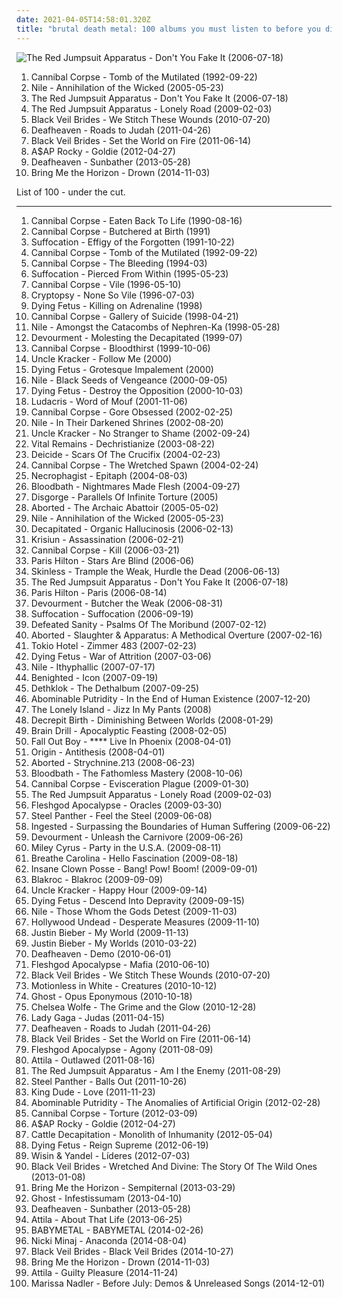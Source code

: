 ```yaml
---
date: 2021-04-05T14:58:01.320Z
title: "brutal death metal: 100 albums you must listen to before you die"
---
```

![The Red Jumpsuit Apparatus - Don&#39;t You Fake It (2006-07-18)](http://coverartarchive.org/release/76360728-22dd-4c57-86d2-481b4a2e88fc/12966416160-500.jpg "The Red Jumpsuit Apparatus - Don't You Fake It (2006-07-18)")
<ol class="albums">
<li data-cover="https://img.discogs.com/bXnGx8FVcRf8JtYlZzkzm6ybLCo=/fit-in/300x225/filters:strip_icc():format(jpeg):mode_rgb():quality(90)/discogs-images/R-2579786-1447271323-2062.jpeg.jpg" data-tags="death metal" role="button">Cannibal Corpse - Tomb of the Mutilated (1992-09-22)</li>
<li data-cover="http://coverartarchive.org/release/ca5124df-8ee2-49c8-9d62-7d497b28ae00/24438029985-500.jpg" data-tags="death metal" role="button">Nile - Annihilation of the Wicked (2005-05-23)</li>
<li data-cover="http://coverartarchive.org/release/76360728-22dd-4c57-86d2-481b4a2e88fc/12966416160-500.jpg" data-tags="rock, alternative rock, emo, screamo" role="button">The Red Jumpsuit Apparatus - Don't You Fake It (2006-07-18)</li>
<li data-cover="https://img.discogs.com/E4w6sriYFu-i4KerVGtFk-uMSZU=/fit-in/598x597/filters:strip_icc():format(jpeg):mode_rgb():quality(90)/discogs-images/R-2777884-1300610692.jpeg.jpg" data-tags="female fronted metal, female vocalists, hair metal, reggaeton, female vocalist, queercore, goregrind, homocore, brutal death metal, nsbm, a campire and a tent and a flashlight and some matches and a tree and that river and my glasses and a spaceship and a really really big bear but the bear is really really far away, drops wet cement on unsuspecting crippled children, a place for people with that tiny black spot on their brain to go when the darkness leaks out and does what it wills, erotic, brutal deathcore, nazi, crimes against humanity, national socialist black metal, swag, fashioncore, antifa, niggacore, a campfire and a tent and a flashlight and some matches and a tree and that river and my glasses and a spaceship and a really really big bear but the bear is really really far away, music to suck cock to, homoerotic, man in the pickle suit tricked me again, wagnerian arrangements, no pubic hair, music to have anal sex to" role="button">The Red Jumpsuit Apparatus - Lonely Road (2009-02-03)</li>
<li data-cover="http://coverartarchive.org/release/93ec657e-220a-4d21-a4c2-dc1028221ed5/8675348488-500.jpg" data-tags="post-hardcore" role="button">Black Veil Brides - We Stitch These Wounds (2010-07-20)</li>
<li data-cover="http://coverartarchive.org/release/e6b250b5-d81f-4303-95c0-460e1c3ce897/17498799005-500.jpg" data-tags="atmospheric black metal, black metal, post-rock" role="button">Deafheaven - Roads to Judah (2011-04-26)</li>
<li data-cover="http://coverartarchive.org/release/50e98987-a1bd-48d9-9e21-52c69f45071d/1718126861-500.jpg" data-tags="hard rock" role="button">Black Veil Brides - Set the World on Fire (2011-06-14)</li>
<li data-cover="http://coverartarchive.org/release/47db0ca6-078c-4b2c-84e3-462141d540cf/1095434037-500.jpg" data-tags="female fronted metal, hip-hop, hair metal, skinhead, reggaeton, female vocalist, queercore, gold, rac, goregrind, homocore, deathcore, brutal death metal, nsbm, deathgrind, hatecore, crunkcore, brutal deathcore, nazi, crimes against humanity, national socialist black metal, fashioncore, antifa, moshcore, blackcore, nigga, music to suck cock to, homoerotic, music to have anal sex to, asap rocky,  a$ap rocky" role="button">A$AP Rocky - Goldie (2012-04-27)</li>
<li data-cover="http://coverartarchive.org/release/2c6513c0-7b01-4b36-836c-d400e80e8072/25313095145-500.jpg" data-tags="post-black metal, blackgaze" role="button">Deafheaven - Sunbather (2013-05-28)</li>
<li data-cover="http://coverartarchive.org/release/304c9ca2-90a7-46ec-98d3-36ce28714ec2/8655187028-500.jpg" data-tags="true norwegian black metal, female fronted metal, female vocalists, reggaeton, female vocalist, queercore, post-hardcore, goregrind, homocore, brutal death metal, nsbm, a campire and a tent and a flashlight and some matches and a tree and that river and my glasses and a spaceship and a really really big bear but the bear is really really far away, drops wet cement on unsuspecting crippled children, a place for people with that tiny black spot on their brain to go when the darkness leaks out and does what it wills, erotic, true metal, true black metal, brutal deathcore, nazi, crimes against humanity, national socialist black metal, swag, fashioncore, antifa, niggacore, gay black metal, a campfire and a tent and a flashlight and some matches and a tree and that river and my glasses and a spaceship and a really really big bear but the bear is really really far away, music to suck cock to, homoerotic, man in the pickle suit tricked me again, wagnerian arrangements, no pubic hair, music to have anal sex to, gaygrind, proud to be gay" role="button">Bring Me the Horizon - Drown (2014-11-03)</li>
</ol>
List of 100 - under the cut.
<!-- more -->

_________________

<ol class="albums">
<li data-cover="https://img.discogs.com/glSO_BJskIBehqGY-UevRv_AReQ=/fit-in/216x216/filters:strip_icc():format(jpeg):mode_rgb():quality(90)/discogs-images/R-1639772-1233897783.jpeg.jpg" data-tags="death metal" role="button">
Cannibal Corpse - Eaten Back To Life (1990-08-16)
</li>
<li data-cover="https://img.discogs.com/IaZOSf_Tq27HSEywCm3fm-BtTx0=/fit-in/600x584/filters:strip_icc():format(jpeg):mode_rgb():quality(90)/discogs-images/R-5041433-1490470276-7462.jpeg.jpg" data-tags="death metal" role="button">
Cannibal Corpse - Butchered at Birth (1991)
</li>
<li data-cover="http://coverartarchive.org/release/b83458f4-58db-4b00-952d-1c3890b3fd1b/5852144410-500.jpg" data-tags="death metal" role="button">
Suffocation - Effigy of the Forgotten (1991-10-22)
</li>
<li data-cover="https://img.discogs.com/bXnGx8FVcRf8JtYlZzkzm6ybLCo=/fit-in/300x225/filters:strip_icc():format(jpeg):mode_rgb():quality(90)/discogs-images/R-2579786-1447271323-2062.jpeg.jpg" data-tags="death metal" role="button">
Cannibal Corpse - Tomb of the Mutilated (1992-09-22)
</li>
<li data-cover="http://coverartarchive.org/release/81742ddb-2a85-4d19-867c-79cc3f37c461/3507526774-500.jpg" data-tags="death metal" role="button">
Cannibal Corpse - The Bleeding (1994-03)
</li>
<li data-cover="http://coverartarchive.org/release/c09ec022-2459-444a-8f59-ea363df28575/24459277900-500.jpg" data-tags="death metal" role="button">
Suffocation - Pierced From Within (1995-05-23)
</li>
<li data-cover="http://coverartarchive.org/release/157b3c9b-3678-4ea5-8227-fca19d284db3/25665150361-500.jpg" data-tags="death metal" role="button">
Cannibal Corpse - Vile (1996-05-10)
</li>
<li data-cover="https://img.discogs.com/_fhdnsIJfaADES1312cy1SvPd7E=/fit-in/600x600/filters:strip_icc():format(jpeg):mode_rgb():quality(90)/discogs-images/R-3606752-1356082773-8996.jpeg.jpg" data-tags="death metal, technical death metal" role="button">
Cryptopsy - None So Vile (1996-07-03)
</li>
<li data-cover="https://img.discogs.com/wkTSKHPUoBzHP15DFFcSvevSoyk=/fit-in/600x610/filters:strip_icc():format(jpeg):mode_rgb():quality(90)/discogs-images/R-771583-1322919182.jpeg.jpg" data-tags="death metal" role="button">
Dying Fetus - Killing on Adrenaline (1998)
</li>
<li data-cover="http://coverartarchive.org/release/4ed3dc1c-6628-3c40-b0d8-7743b4b068fa/10518410932-500.jpg" data-tags="death metal" role="button">
Cannibal Corpse - Gallery of Suicide (1998-04-21)
</li>
<li data-cover="https://img.discogs.com/1shcZ_nz2dW62FBfbV2quvbpRMU=/fit-in/387x600/filters:strip_icc():format(jpeg):mode_rgb():quality(90)/discogs-images/R-6282818-1417876455-8639.jpeg.jpg" data-tags="death metal" role="button">
Nile - Amongst the Catacombs of Nephren-Ka (1998-05-28)
</li>
<li data-cover="http://coverartarchive.org/release/a57a70aa-f6f9-42dc-8dfc-6c218c59cb36/15903473429-500.jpg" data-tags="brutal death metal, death metal" role="button">
Devourment - Molesting the Decapitated (1999-07)
</li>
<li data-cover="http://coverartarchive.org/release/c1610d9e-7c0c-40ab-8e0f-77c6dfce123b/10518470373-500.jpg" data-tags="death metal" role="button">
Cannibal Corpse - Bloodthirst (1999-10-06)
</li>
<li data-cover="http://coverartarchive.org/release/1243f35f-687a-46b8-bae5-483feebc9e6b/2952118453-500.jpg" data-tags="follow me" role="button">
Uncle Kracker - Follow Me (2000)
</li>
<li data-cover="https://img.discogs.com/Tp-D7LZY9JT4eU3cxIDpyQGpw9Y=/fit-in/600x600/filters:strip_icc():format(jpeg):mode_rgb():quality(90)/discogs-images/R-7293017-1438181127-5042.jpeg.jpg" data-tags="death metal, brutal death metal" role="button">
Dying Fetus - Grotesque Impalement (2000)
</li>
<li data-cover="http://coverartarchive.org/release/cc155c4e-0747-44c8-8d16-3ba11759a864/9692621053-500.jpg" data-tags="death metal" role="button">
Nile - Black Seeds of Vengeance (2000-09-05)
</li>
<li data-cover="http://coverartarchive.org/release/8b4c9a14-0190-483c-9f94-0aec0694954e/9670537330-500.jpg" data-tags="death metal" role="button">
Dying Fetus - Destroy the Opposition (2000-10-03)
</li>
<li data-cover="https://img.discogs.com/tGHlmKMFiBb3NIT2hGICAqydWmc=/fit-in/600x600/filters:strip_icc():format(jpeg):mode_rgb():quality(90)/discogs-images/R-262745-1212104777.jpeg.jpg" data-tags="rap, hip-hop, ludacris" role="button">
Ludacris - Word of Mouf (2001-11-06)
</li>
<li data-cover="https://img.discogs.com/kWLHCcXUNMt-vlmcEhJ1wDu9jTM=/fit-in/600x598/filters:strip_icc():format(jpeg):mode_rgb():quality(90)/discogs-images/R-2893322-1586860460-8293.jpeg.jpg" data-tags="death metal" role="button">
Cannibal Corpse - Gore Obsessed (2002-02-25)
</li>
<li data-cover="https://img.discogs.com/beYJ0vbaSav1h-ZJJYwvtYASWtg=/fit-in/600x526/filters:strip_icc():format(jpeg):mode_rgb():quality(90)/discogs-images/R-6507757-1447088929-2827.jpeg.jpg" data-tags="death metal, technical death metal" role="button">
Nile - In Their Darkened Shrines (2002-08-20)
</li>
<li data-cover="http://coverartarchive.org/release/649f134d-d733-4908-9004-d3d8edd506b0/24447477256-500.jpg" data-tags="alternative rock, edgy, queer, queercore, southern rock, beer, kid rock, male vocals, based, scat, brutal death metal, creepy, racism, moisture, bananas, trump, treble, cracked, farts, creed, racist, nickelback, girls girls girls, my nigga, poopy, hebo, hillary clinton, jihad, fart, donald trump, fecal, flatulence, coprogrind, sjw, genderqueer, grady, maga, farting, youngstar, kkk country, racist country, little star, politically correct, moist, i would like to spend an afternoon rubbing her breasts with warm mineral oil, scat goregrind, pissgore, rei do pop, agender, n word, queer metal, shady grady, seahawks, scatgrind, beste country musik wo gibt, fart rock, music to fart to, post-post-grunge, 2edgy4me, mitch mcconnell, brayden, jayden, fecalgrind, non-binary, planet kolob, where gods began, grumpy still skin, soft and moist, without artistic merit, dake-bonoism, masturbation fodder, squeeze the boobies, listen to u2, beneficial, conforms to dake-bonoistic doctrine, they always conform to dake-bonoistic doctrine, imaginary girlfriend, it starts with one thing i dont know why it doesnt even matter how hard you try keep that in mind i designed this rhyme, make america great again, fart pop, plopper, deekles, hollow monkey, poopy-man, you can listen on a thursday, adsfghjklmn, fuck me daddy, similar to johnny rebel, pwr bttm, too much swearing, kayden, dustin lynch " role="button">
Uncle Kracker - No Stranger to Shame (2002-09-24)
</li>
<li data-cover="https://img.discogs.com/Hj6SqOwU4svfM1D0YtDtOzLgmtk=/fit-in/600x600/filters:strip_icc():format(jpeg):mode_rgb():quality(90)/discogs-images/R-877031-1168212023.jpeg.jpg" data-tags="death metal" role="button">
Vital Remains - Dechristianize (2003-08-22)
</li>
<li data-cover="https://img.discogs.com/kRTwgg6_Rxvi2OX0zN3C84_0IFo=/fit-in/600x600/filters:strip_icc():format(jpeg):mode_rgb():quality(90)/discogs-images/R-1908255-1366974603-3379.jpeg.jpg" data-tags="death metal" role="button">
Deicide - Scars Of The Crucifix (2004-02-23)
</li>
<li data-cover="https://img.discogs.com/72wAZhK1q-JdzsBdsvN6bOmBNw8=/fit-in/600x533/filters:strip_icc():format(jpeg):mode_rgb():quality(90)/discogs-images/R-5422392-1463330353-9026.jpeg.jpg" data-tags="death metal" role="button">
Cannibal Corpse - The Wretched Spawn (2004-02-24)
</li>
<li data-cover="http://coverartarchive.org/release/6fd013d6-d481-45fe-8746-e99de6cd6aeb/6127775279-500.jpg" data-tags="technical death metal" role="button">
Necrophagist - Epitaph (2004-08-03)
</li>
<li data-cover="http://coverartarchive.org/release/85653bfa-ebdc-4422-89cc-f97f4e1d3f5e/12003424283-500.jpg" data-tags="death metal" role="button">
Bloodbath - Nightmares Made Flesh (2004-09-27)
</li>
<li data-cover="http://coverartarchive.org/release/08a85420-0fc6-4d94-81a0-858bff7d3b40/13912077048-500.jpg" data-tags="brutal death metal" role="button">
Disgorge - Parallels Of Infinite Torture (2005)
</li>
<li data-cover="http://coverartarchive.org/release/4b87e1a4-bbb8-4dc4-92f9-2dc8170ccbf4/6991965580-500.jpg" data-tags="death metal" role="button">
Aborted - The Archaic Abattoir (2005-05-02)
</li>
<li data-cover="http://coverartarchive.org/release/ca5124df-8ee2-49c8-9d62-7d497b28ae00/24438029985-500.jpg" data-tags="death metal" role="button">
Nile - Annihilation of the Wicked (2005-05-23)
</li>
<li data-cover="https://img.discogs.com/aUQCIzkE9w7lqjaq3zZ6Hg3JHVI=/fit-in/600x600/filters:strip_icc():format(jpeg):mode_rgb():quality(90)/discogs-images/R-1793437-1304159628.jpeg.jpg" data-tags="death metal, technical death metal" role="button">
Decapitated - Organic Hallucinosis (2006-02-13)
</li>
<li data-cover="https://img.discogs.com/89V0x-dQbxeqMvDgzG8DSii9It8=/fit-in/600x598/filters:strip_icc():format(jpeg):mode_rgb():quality(90)/discogs-images/R-13493246-1555245440-2782.jpeg.jpg" data-tags="death metal, brutal death metal" role="button">
Krisiun - Assassination (2006-02-21)
</li>
<li data-cover="http://coverartarchive.org/release/c16b53d9-5ada-4f9c-a717-3a51e59cb20b/15662034852-500.jpg" data-tags="death metal" role="button">
Cannibal Corpse - Kill (2006-03-21)
</li>
<li data-cover="https://img.discogs.com/SYzDTrLC2c1p-bGG6Pzj7BUKmfg=/fit-in/600x461/filters:strip_icc():format(jpeg):mode_rgb():quality(90)/discogs-images/R-720262-1497052377-8814.jpeg.jpg" data-tags="pop, dance, electropop, female vocalists" role="button">
Paris Hilton - Stars Are Blind (2006-06)
</li>
<li data-cover="https://img.discogs.com/bLRElUjVVTcWqCxIYW3kdSBboGc=/fit-in/300x300/filters:strip_icc():format(jpeg):mode_rgb():quality(90)/discogs-images/R-6289492-1435808005-2217.jpeg.jpg" data-tags="death metal, brutal death metal" role="button">
Skinless - Trample the Weak, Hurdle the Dead (2006-06-13)
</li>
<li data-cover="http://coverartarchive.org/release/76360728-22dd-4c57-86d2-481b4a2e88fc/12966416160-500.jpg" data-tags="rock, alternative rock, emo, screamo" role="button">
The Red Jumpsuit Apparatus - Don't You Fake It (2006-07-18)
</li>
<li data-cover="http://coverartarchive.org/release/6c191971-961e-465e-985f-02a3dc24bde0/10431360135-500.jpg" data-tags="pop, dance, electropop" role="button">
Paris Hilton - Paris (2006-08-14)
</li>
<li data-cover="http://coverartarchive.org/release/3d6ab2c1-ec11-47cd-8e09-53892788b3d0/14059668217-500.jpg" data-tags="brutal death metal" role="button">
Devourment - Butcher the Weak (2006-08-31)
</li>
<li data-cover="https://img.discogs.com/7tX4dKwj5LkatsLW7YVJJDr_2B8=/fit-in/202x201/filters:strip_icc():format(jpeg):mode_rgb():quality(90)/discogs-images/R-2235435-1331875584.jpeg.jpg" data-tags="death metal" role="button">
Suffocation - Suffocation (2006-09-19)
</li>
<li data-cover="http://coverartarchive.org/release/c77bf183-76e1-40d5-8483-0ff44f074e5b/24664881686-500.jpg" data-tags="brutal death metal" role="button">
Defeated Sanity - Psalms Of The Moribund (2007-02-12)
</li>
<li data-cover="https://img.discogs.com/MOp5muXIdWKvPBDYOmP8JPci-ck=/fit-in/600x570/filters:strip_icc():format(jpeg):mode_rgb():quality(90)/discogs-images/R-10963729-1507308454-8929.jpeg.jpg" data-tags="death metal, brutal death metal" role="button">
Aborted - Slaughter & Apparatus: A Methodical Overture (2007-02-16)
</li>
<li data-cover="http://coverartarchive.org/release/e0794c3b-2f66-41fc-8619-cf859d64353c/7595175908-500.jpg" data-tags="tokio hotel, rock, german" role="button">
Tokio Hotel - Zimmer 483 (2007-02-23)
</li>
<li data-cover="https://img.discogs.com/XdqLJmvm2bPOEIAp6G5hA8ECRbU=/fit-in/483x490/filters:strip_icc():format(jpeg):mode_rgb():quality(90)/discogs-images/R-922770-1388153901-4381.jpeg.jpg" data-tags="death metal" role="button">
Dying Fetus - War of Attrition (2007-03-06)
</li>
<li data-cover="http://coverartarchive.org/release/5c72f5ea-ce1d-33b3-8d0a-32c6901faffb/18352306915-500.jpg" data-tags="death metal, technical death metal" role="button">
Nile - Ithyphallic (2007-07-17)
</li>
<li data-cover="http://coverartarchive.org/release/7efed507-a680-4768-aa9f-26bb47ece6ea/25898543404-500.jpg" data-tags="death metal, brutal death metal" role="button">
Benighted - Icon (2007-09-19)
</li>
<li data-cover="http://coverartarchive.org/release/3ff4e6a8-52a9-49a5-b264-986a772fdddf/996842836-500.jpg" data-tags="melodic death metal, death metal, blacker than the blackest black times infinity" role="button">
Dethklok - The Dethalbum (2007-09-25)
</li>
<li data-cover="http://coverartarchive.org/release/13f0067d-28b5-43b4-bccf-dc80cded6a3f/927318791-500.jpg" data-tags="brutal death metal" role="button">
Abominable Putridity - In the End of Human Existence (2007-12-20)
</li>
<li data-cover="https://img.discogs.com/VpJJpiVC1XHKuGTa6NUXkQ4VYrs=/fit-in/500x500/filters:strip_icc():format(jpeg):mode_rgb():quality(90)/discogs-images/R-1756424-1241347657.jpeg.jpg" data-tags="metal, female, rock, punk, dirty south, christian rock, hate, piece of shit, evil, hoe, rap metal, sucks, brutal death metal, no, shut up, shut the fuck up, loser, ponyrape, really really bad, gross, crap crap crap, total shit, douche, fuck you, tubgirl, i hate you, wristslitters, die, officially shallow, mallcore, murderer, fuck off, overrated crap, uncomfortable, fagcore, idiots, homophobe, dead dead dead, crimes against humanity, avoid, faggotcore, bitch cannot write her own music, whorecore, homophobic, mtv cocksuckers, ho, dirty bitch, dirty whore, little bitch, music for fags like realmonster, pure garbage, shit music, brains are between her legs not on her shoulders, pop slut, whore untalented, wigger, utter shit, fucking terrible, a placebo for coronary heart disease, black folk call them the devils, nambla approved, christopher walken eating escargot, reports of statutory rape are on the rise because of you, satirised by rowan atkinson at my barbecue luncheon, september 11 just wasnt enough for these people, not hip-hop, your music has been shredded for bedding, talentless hack, dumbass, psy-emo, sterile, get crunk, pedophile" role="button">
The Lonely Island - Jizz In My Pants (2008)
</li>
<li data-cover="http://coverartarchive.org/release/e700fcc9-4de5-4c53-b285-ad92012867e8/12866501426-500.jpg" data-tags="death metal" role="button">
Decrepit Birth - Diminishing Between Worlds (2008-01-29)
</li>
<li data-cover="https://img.discogs.com/l8bKKluikwanMV7S4vB5nHLsMLg=/fit-in/500x502/filters:strip_icc():format(jpeg):mode_rgb():quality(90)/discogs-images/R-1980482-1256469614.jpeg.jpg" data-tags="death metal, brutal death metal, technical death metal" role="button">
Brain Drill - Apocalyptic Feasting (2008-02-05)
</li>
<li data-cover="http://coverartarchive.org/release/f15335cd-1f62-41f6-807e-a8bf2b3c4b1b/15688317582-500.jpg" data-tags="emo" role="button">
Fall Out Boy - **** Live In Phoenix (2008-04-01)
</li>
<li data-cover="http://coverartarchive.org/release/9300d718-e34d-48ac-b6d5-0728b2199321/12872688177-500.jpg" data-tags="technical death metal, death metal" role="button">
Origin - Antithesis (2008-04-01)
</li>
<li data-cover="https://img.discogs.com/uZgs9jj576_KECHH_evgmUepUi4=/fit-in/598x600/filters:strip_icc():format(jpeg):mode_rgb():quality(90)/discogs-images/R-1854744-1248026135.jpeg.jpg" data-tags="death metal, brutal death metal" role="button">
Aborted - Strychnine.213 (2008-06-23)
</li>
<li data-cover="http://coverartarchive.org/release/c1210b0c-1980-4c4b-91fb-5a64866624e0/7530834969-500.jpg" data-tags="death metal" role="button">
Bloodbath - The Fathomless Mastery (2008-10-06)
</li>
<li data-cover="http://coverartarchive.org/release/0d4c5671-c5c6-4c3a-9021-a281d59fd79c/25357292169-500.jpg" data-tags="death metal" role="button">
Cannibal Corpse - Evisceration Plague (2009-01-30)
</li>
<li data-cover="https://img.discogs.com/E4w6sriYFu-i4KerVGtFk-uMSZU=/fit-in/598x597/filters:strip_icc():format(jpeg):mode_rgb():quality(90)/discogs-images/R-2777884-1300610692.jpeg.jpg" data-tags="female fronted metal, female vocalists, hair metal, reggaeton, female vocalist, queercore, goregrind, homocore, brutal death metal, nsbm, a campire and a tent and a flashlight and some matches and a tree and that river and my glasses and a spaceship and a really really big bear but the bear is really really far away, drops wet cement on unsuspecting crippled children, a place for people with that tiny black spot on their brain to go when the darkness leaks out and does what it wills, erotic, brutal deathcore, nazi, crimes against humanity, national socialist black metal, swag, fashioncore, antifa, niggacore, a campfire and a tent and a flashlight and some matches and a tree and that river and my glasses and a spaceship and a really really big bear but the bear is really really far away, music to suck cock to, homoerotic, man in the pickle suit tricked me again, wagnerian arrangements, no pubic hair, music to have anal sex to" role="button">
The Red Jumpsuit Apparatus - Lonely Road (2009-02-03)
</li>
<li data-cover="http://coverartarchive.org/release/088beb9f-bf90-4712-b7b9-3eec3f285cab/10075078735-500.jpg" data-tags="technical death metal, death metal" role="button">
Fleshgod Apocalypse - Oracles (2009-03-30)
</li>
<li data-cover="http://coverartarchive.org/release/a14bb909-c0d7-4b5a-9d56-38682f035347/1075985212-500.jpg" data-tags="hair metal, glam metal, heavy metal" role="button">
Steel Panther - Feel the Steel (2009-06-08)
</li>
<li data-cover="http://coverartarchive.org/release/9e497289-c078-44b2-a595-c65b19fc278b/16426591871-500.jpg" data-tags="brutal death metal" role="button">
Ingested - Surpassing the Boundaries of Human Suffering (2009-06-22)
</li>
<li data-cover="http://coverartarchive.org/release/98655166-b00e-4fe8-8ee1-bd36d6e85917/7576589725-500.jpg" data-tags="brutal death metal" role="button">
Devourment - Unleash the Carnivore (2009-06-26)
</li>
<li data-cover="http://coverartarchive.org/release/6119fca5-d6e4-4685-b5d8-dfd71fce3494/2142804827-500.jpg" data-tags="miley cyrus" role="button">
Miley Cyrus - Party in the U.S.A. (2009-08-11)
</li>
<li data-cover="https://img.discogs.com/Ol6Od8y22PCszrbfRY3qa-Fn7l4=/fit-in/600x600/filters:strip_icc():format(jpeg):mode_rgb():quality(90)/discogs-images/R-3311219-1520977198-6129.jpeg.jpg" data-tags="electronic" role="button">
Breathe Carolina - Hello Fascination (2009-08-18)
</li>
<li data-cover="http://coverartarchive.org/release/7aa2faf0-993a-45b6-b513-afcb5f40f5d5/1621608060-500.jpg" data-tags="goregrind, deathcore, brutal death metal, nsbm, deathgrind, brutal deathcore, national socialist black metal, moshcore" role="button">
Insane Clown Posse - Bang! Pow! Boom! (2009-09-01)
</li>
<li data-cover="https://img.discogs.com/qQ1UQdAV28xCiHPkB5Y1igZ3c5Q=/fit-in/400x400/filters:strip_icc():format(jpeg):mode_rgb():quality(90)/discogs-images/R-2065445-1261940125.jpeg.jpg" data-tags="hip-hop, rap, rock hop, rock" role="button">
Blakroc - Blakroc (2009-09-09)
</li>
<li data-cover="http://coverartarchive.org/release/bdf8e4e2-1c24-4b92-af30-1b61a722b894/4372915501-500.jpg" data-tags="edgy, queer, queercore, beer, kid rock, 2010s, based, scat, brutal death metal, creepy, racism, moisture, bananas, trump, treble, cracked, farts, creed, racist, nickelback, girls girls girls, my nigga, poopy, hillary clinton, jihad, fart, donald trump, fecal, flatulence, coprogrind, sjw, genderqueer, grady, maga, farting, youngstar, kkk country, racist country, little star, politically correct, moist, i would like to spend an afternoon rubbing her breasts with warm mineral oil, scat goregrind, pissgore, rei do pop, agender, n word, queer metal, shady grady, seahawks, scatgrind, fart rock, music to fart to, post-post-grunge, 2edgy4me, mitch mcconnell, brayden, jayden, fecalgrind, non-binary, planet kolob, where gods began, grumpy still skin, soft and moist, without artistic merit, dake-bonoism, masturbation fodder, squeeze the boobies, listen to u2, beneficial, conforms to dake-bonoistic doctrine, they always conform to dake-bonoistic doctrine, imaginary girlfriend, it starts with one thing i dont know why it doesnt even matter how hard you try keep that in mind i designed this rhyme, make america great again, fart pop, plopper, deekles, hollow monkey, poopy-man, you can listen on a thursday, adsfghjklmn, fuck me daddy, similar to johnny rebel, pwr bttm, too much swearing, kayden, dustin lynch " role="button">
Uncle Kracker - Happy Hour (2009-09-14)
</li>
<li data-cover="https://img.discogs.com/vYBLCgQTDzscqJjlK-0qj9hjzfk=/fit-in/216x216/filters:strip_icc():format(jpeg):mode_rgb():quality(90)/discogs-images/R-1940393-1253834208.jpeg.jpg" data-tags="death metal" role="button">
Dying Fetus - Descend Into Depravity (2009-09-15)
</li>
<li data-cover="http://coverartarchive.org/release/a7552ce8-03e9-38c6-affa-ee1a27cbd1d9/9692347450-500.jpg" data-tags="death metal, technical death metal" role="button">
Nile - Those Whom the Gods Detest (2009-11-03)
</li>
<li data-cover="http://coverartarchive.org/release/f8c8649a-bd26-471d-a289-26a471ae94ec/25925529731-500.jpg" data-tags="rapcore" role="button">
Hollywood Undead - Desperate Measures (2009-11-10)
</li>
<li data-cover="http://coverartarchive.org/release/ca702418-7848-3992-b860-18409362b356/3667047678-500.jpg" data-tags="justin bieber, my world, totec radio" role="button">
Justin Bieber - My World (2009-11-13)
</li>
<li data-cover="http://coverartarchive.org/release/6bfba6d5-71fc-454b-b3a0-63632a1459fa/20855090957-500.jpg" data-tags="totec radio, justin bieber, goregrind, justin bieber my worlds" role="button">
Justin Bieber - My Worlds (2010-03-22)
</li>
<li data-cover="http://coverartarchive.org/release/df822457-1a3f-4806-86fe-143d3ce09f65/7983414746-500.jpg" data-tags="post-black metal, female fronted metal, hair metal, skinhead, reggaeton, female vocalist, queercore, rac, goregrind, homocore, deathcore, brutal death metal, nsbm, deathgrind, crunkcore, brutal deathcore, national socialist black metal, fashioncore, antifa, moshcore, music to suck cock to, homoerotic, music to have anal sex to, crimes against humanity" role="button">
Deafheaven - Demo (2010-06-01)
</li>
<li data-cover="http://coverartarchive.org/release/9fc351ef-6f46-4f03-8f25-999b22615331/21780806298-500.jpg" data-tags="technical death metal" role="button">
Fleshgod Apocalypse - Mafia (2010-06-10)
</li>
<li data-cover="http://coverartarchive.org/release/93ec657e-220a-4d21-a4c2-dc1028221ed5/8675348488-500.jpg" data-tags="post-hardcore" role="button">
Black Veil Brides - We Stitch These Wounds (2010-07-20)
</li>
<li data-cover="https://img.discogs.com/DuflA-9wI0wFDqYa5hnuJs7trNU=/fit-in/600x600/filters:strip_icc():format(jpeg):mode_rgb():quality(90)/discogs-images/R-3834731-1574656345-6023.jpeg.jpg" data-tags="metalcore, post-hardcore" role="button">
Motionless in White - Creatures (2010-10-12)
</li>
<li data-cover="http://coverartarchive.org/release/d92956b1-6fb3-4c9c-92d1-c3f96a216b62/9301653943-500.jpg" data-tags="heavy metal" role="button">
Ghost - Opus Eponymous (2010-10-18)
</li>
<li data-cover="http://coverartarchive.org/release/7def45ac-4d40-43f8-a920-781519c2e437/5811606572-500.jpg" data-tags="hipster, not experimental, pop, japanese, female vocalists, anime, j-pop, not music, not gothic, amatue, emo, jpop, comedy, humour, gothic rock, symphonic metal, power metal, visual kei, brutal death metal, meme, spam, anison, folklore intellectuel, not darkwave, hentai, yaoi, hipsterish, pseudogoth, noise, heavy metal, metalcore, metal, dance, dark, easy listening" role="button">
Chelsea Wolfe - The Grime and the Glow (2010-12-28)
</li>
<li data-cover="https://img.discogs.com/sa4Jl-YBdMDxBUMmdm_bc6S4fSg=/fit-in/600x504/filters:strip_icc():format(jpeg):mode_rgb():quality(90)/discogs-images/R-6866131-1594226931-8692.jpeg.jpg" data-tags="pop, dance, born this way, modern" role="button">
Lady Gaga - Judas (2011-04-15)
</li>
<li data-cover="http://coverartarchive.org/release/e6b250b5-d81f-4303-95c0-460e1c3ce897/17498799005-500.jpg" data-tags="atmospheric black metal, black metal, post-rock" role="button">
Deafheaven - Roads to Judah (2011-04-26)
</li>
<li data-cover="http://coverartarchive.org/release/50e98987-a1bd-48d9-9e21-52c69f45071d/1718126861-500.jpg" data-tags="hard rock" role="button">
Black Veil Brides - Set the World on Fire (2011-06-14)
</li>
<li data-cover="http://coverartarchive.org/release/5eacd540-3a94-4a00-8d15-e48807c42b64/10075100962-500.jpg" data-tags="technical death metal, death metal" role="button">
Fleshgod Apocalypse - Agony (2011-08-09)
</li>
<li data-cover="http://coverartarchive.org/release/079c00e9-a7bc-4f67-93d7-c1dc5f5b9a23/4617202756-500.jpg" data-tags="deathcore" role="button">
Attila - Outlawed (2011-08-16)
</li>
<li data-cover="http://coverartarchive.org/release/af917e2b-9274-40fe-a9bf-8b7f02a413ad/19632602508-500.jpg" data-tags="female fronted metal, female vocalists, hair metal, reggaeton, female vocalist, queercore, goregrind, homocore, brutal death metal, nsbm, a campire and a tent and a flashlight and some matches and a tree and that river and my glasses and a spaceship and a really really big bear but the bear is really really far away, drops wet cement on unsuspecting crippled children, a place for people with that tiny black spot on their brain to go when the darkness leaks out and does what it wills, erotic, brutal deathcore, nazi, crimes against humanity, national socialist black metal, swag, fashioncore, antifa, niggacore, a campfire and a tent and a flashlight and some matches and a tree and that river and my glasses and a spaceship and a really really big bear but the bear is really really far away, music to suck cock to, homoerotic, man in the pickle suit tricked me again, wagnerian arrangements, no pubic hair, music to have anal sex to" role="button">
The Red Jumpsuit Apparatus - Am I the Enemy (2011-08-29)
</li>
<li data-cover="https://img.discogs.com/Mu2NzYT7BNQTF-nzTnBETQbp23A=/fit-in/500x500/filters:strip_icc():format(jpeg):mode_rgb():quality(90)/discogs-images/R-3370741-1348466941-7855.jpeg.jpg" data-tags="glam metal" role="button">
Steel Panther - Balls Out (2011-10-26)
</li>
<li data-cover="http://coverartarchive.org/release/e640e4f9-5f16-42db-923f-88e4796b634e/8986117861-500.jpg" data-tags="pop, female vocalists, hipster, not experimental, japanese, emo, dance, easy listening, new age, schlager, jpop, comedy, humour, satanic, anime, j-rock, parody, j-pop, bdsm, porn, what, visual kei, brutal death metal, jrock, meme, bondage, bollocks, true metal, nazi, racist, govno, mierda, unoriginal, not music, manowar, weeaboo, chuck norris does not approve, anison, folklore intellectuel, lmao, worst song ever, caca, asian music, merda, no thanks, church of satan, asian pop, gowno, orgy, hentai, schwul, pitchforkcore" role="button">
King Dude - Love (2011-11-23)
</li>
<li data-cover="http://coverartarchive.org/release/743bd707-0b4f-41c7-b250-ea679c8ff623/10363069226-500.jpg" data-tags="brutal death metal, death metal" role="button">
Abominable Putridity - The Anomalies of Artificial Origin (2012-02-28)
</li>
<li data-cover="http://coverartarchive.org/release/515f6a0e-3524-4509-a9f6-724f2235ad59/1132569608-500.jpg" data-tags="death metal" role="button">
Cannibal Corpse - Torture (2012-03-09)
</li>
<li data-cover="http://coverartarchive.org/release/47db0ca6-078c-4b2c-84e3-462141d540cf/1095434037-500.jpg" data-tags="female fronted metal, hip-hop, hair metal, skinhead, reggaeton, female vocalist, queercore, gold, rac, goregrind, homocore, deathcore, brutal death metal, nsbm, deathgrind, hatecore, crunkcore, brutal deathcore, nazi, crimes against humanity, national socialist black metal, fashioncore, antifa, moshcore, blackcore, nigga, music to suck cock to, homoerotic, music to have anal sex to, asap rocky,  a$ap rocky" role="button">
A$AP Rocky - Goldie (2012-04-27)
</li>
<li data-cover="http://coverartarchive.org/release/2967065a-a2b0-4a16-9fa9-f3169dcd0529/19368085347-500.jpg" data-tags="death metal, deathgrind" role="button">
Cattle Decapitation - Monolith of Inhumanity (2012-05-04)
</li>
<li data-cover="http://coverartarchive.org/release/20699777-ae00-4e5e-b602-38a9b9a707e7/22458500700-500.jpg" data-tags="death metal" role="button">
Dying Fetus - Reign Supreme (2012-06-19)
</li>
<li data-cover="http://coverartarchive.org/release/84be76c9-41b9-4c2f-900b-9323334a10ae/1526397780-500.jpg" data-tags="black metal, pop, dance, latin, reggaeton, brutal death metal, latin grammy nominated, mierda" role="button">
Wisin & Yandel - Líderes (2012-07-03)
</li>
<li data-cover="http://coverartarchive.org/release/39dcebcd-425c-4fa5-b6c9-32d14f896230/3036084307-500.jpg" data-tags="hard rock, glam metal" role="button">
Black Veil Brides - Wretched And Divine: The Story Of The Wild Ones (2013-01-08)
</li>
<li data-cover="http://coverartarchive.org/release/86f705ee-242f-4e89-896c-f95bb3044189/11987843449-500.jpg" data-tags="post-hardcore, metalcore" role="button">
Bring Me the Horizon - Sempiternal (2013-03-29)
</li>
<li data-cover="http://coverartarchive.org/release/3f7ed87a-461a-491c-b437-88c2a4b81f4e/4665148054-500.jpg" data-tags="heavy metal" role="button">
Ghost - Infestissumam (2013-04-10)
</li>
<li data-cover="http://coverartarchive.org/release/2c6513c0-7b01-4b36-836c-d400e80e8072/25313095145-500.jpg" data-tags="post-black metal, blackgaze" role="button">
Deafheaven - Sunbather (2013-05-28)
</li>
<li data-cover="http://coverartarchive.org/release/b8f07c08-a405-4cc9-a4cc-9f92e625e5e5/4617270275-500.jpg" data-tags="metalcore, deathcore, female fronted metal, female vocalists, reggaeton, female vocalist, queercore, goregrind, homocore, brutal death metal, nsbm, a campire and a tent and a flashlight and some matches and a tree and that river and my glasses and a spaceship and a really really big bear but the bear is really really far away, drops wet cement on unsuspecting crippled children, a place for people with that tiny black spot on their brain to go when the darkness leaks out and does what it wills, erotic, true metal, true norwegian black metal, true black metal, brutal deathcore, nazi, crimes against humanity, national socialist black metal, swag, fashioncore, antifa, niggacore, gay black metal, a campfire and a tent and a flashlight and some matches and a tree and that river and my glasses and a spaceship and a really really big bear but the bear is really really far away, music to suck cock to, homoerotic, man in the pickle suit tricked me again, wagnerian arrangements, no pubic hair, music to have anal sex to, gaygrind, proud to be gay" role="button">
Attila - About That Life (2013-06-25)
</li>
<li data-cover="http://coverartarchive.org/release/e5c0f2cc-692c-46e2-af7d-4404c95e1550/6434003625-500.jpg" data-tags="metal, j-pop, kawaii metal" role="button">
BABYMETAL - BABYMETAL (2014-02-26)
</li>
<li data-cover="https://img.discogs.com/2JCXbfqFDWFav56WJUrklnssQDQ=/fit-in/600x600/filters:strip_icc():format(jpeg):mode_rgb():quality(90)/discogs-images/R-5949963-1495276980-6815.jpeg.jpg" data-tags="better than akiko shikata, very intelligent lyrics" role="button">
Nicki Minaj - Anaconda (2014-08-04)
</li>
<li data-cover="http://coverartarchive.org/release/479a71e8-54e5-4d6b-a728-c16790088282/9929378348-500.jpg" data-tags="post-hardcore" role="button">
Black Veil Brides - Black Veil Brides (2014-10-27)
</li>
<li data-cover="http://coverartarchive.org/release/304c9ca2-90a7-46ec-98d3-36ce28714ec2/8655187028-500.jpg" data-tags="true norwegian black metal, female fronted metal, female vocalists, reggaeton, female vocalist, queercore, post-hardcore, goregrind, homocore, brutal death metal, nsbm, a campire and a tent and a flashlight and some matches and a tree and that river and my glasses and a spaceship and a really really big bear but the bear is really really far away, drops wet cement on unsuspecting crippled children, a place for people with that tiny black spot on their brain to go when the darkness leaks out and does what it wills, erotic, true metal, true black metal, brutal deathcore, nazi, crimes against humanity, national socialist black metal, swag, fashioncore, antifa, niggacore, gay black metal, a campfire and a tent and a flashlight and some matches and a tree and that river and my glasses and a spaceship and a really really big bear but the bear is really really far away, music to suck cock to, homoerotic, man in the pickle suit tricked me again, wagnerian arrangements, no pubic hair, music to have anal sex to, gaygrind, proud to be gay" role="button">
Bring Me the Horizon - Drown (2014-11-03)
</li>
<li data-cover="http://coverartarchive.org/release/896c0f0f-4c7f-4359-96a6-d5c1e00627a2/8852141954-500.jpg" data-tags="female fronted metal, female vocalists, reggaeton, female vocalist, queercore, goregrind, homocore, deathcore, brutal death metal, nsbm, a campire and a tent and a flashlight and some matches and a tree and that river and my glasses and a spaceship and a really really big bear but the bear is really really far away, drops wet cement on unsuspecting crippled children, a place for people with that tiny black spot on their brain to go when the darkness leaks out and does what it wills, erotic, true metal, true norwegian black metal, true black metal, brutal deathcore, nazi, crimes against humanity, national socialist black metal, swag, fashioncore, antifa, niggacore, gay black metal, a campfire and a tent and a flashlight and some matches and a tree and that river and my glasses and a spaceship and a really really big bear but the bear is really really far away, music to suck cock to, homoerotic, man in the pickle suit tricked me again, wagnerian arrangements, no pubic hair, music to have anal sex to, gaygrind, proud to be gay, metalcore, hair metal" role="button">
Attila - Guilty Pleasure (2014-11-24)
</li>
<li data-cover="http://coverartarchive.org/release/775528c7-a0fb-45e2-a203-0a401dc233ea/8996753006-500.jpg" data-tags="chillout, pop, emo, female vocalists, dance, epic, easy listening, new age, comedy, humour, j-rock, parody, j-pop, bdsm, porn, what, visual kei, vulgar, brutal death metal, jrock, meme, bollocks, denpa, hipster, true metal, nazi, racist, unoriginal, not music, manowar, weeaboo, swag, chuck norris does not approve, anison, folklore intellectuel, poser, lmao, worst song ever, posers, donald trump, child molester, rechtsrock, guilty, atrocious, no thanks, church of satan, orgy, not experimental, hentai, post-nazi, pitchforkcore, ayn rand, singing cunt, yaoi" role="button">
Marissa Nadler - Before July: Demos & Unreleased Songs (2014-12-01)
</li>
</ol>